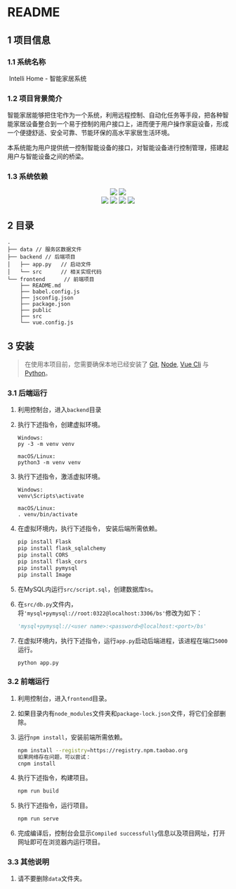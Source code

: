 # README

## 1 项目信息

### 1.1 系统名称

​		Intelli Home - 智能家居系统

### 1.2 项目背景简介

​		智能家居能够把住宅作为一个系统，利用远程控制、自动化任务等手段，把各种智能家居设备整合到一个易于控制的用户接口上，进而便于用户操作家庭设备，形成一个便捷舒适、安全可靠、节能环保的高水平家居生活环境。

​		本系统能为用户提供统一控制智能设备的接口，对智能设备进行控制管理，搭建起用户与智能设备之间的桥梁。

### 1.3 系统依赖

<p align="center">
    <img src=https://img.shields.io/badge/VueCli-5.0.0-3EAF7C?style=flat-square>
    <img src=https://img.shields.io/badge/axios-1.2.0-5A29E4?style=flat-square>
</br>
    <img src=https://img.shields.io/badge/Python-3.11.0-1E415E?style=flat-square>
    <img src=https://img.shields.io/badge/Flask-2.2.2-000000?style=flat-square>
    <img src=https://img.shields.io/badge/PyMySQL-1.0.2-006DAD?style=flat-square>
    <img src=https://img.shields.io/badge/SQLAlchemy-1.4.45-778877?style=flat-square>
</p>


## 2 目录

```
.
├── data // 服务区数据文件
├── backend // 后端项目
│   ├── app.py   // 启动文件
│   └── src      // 相关实现代码
└── frontend      // 前端项目
    ├── README.md
    ├── babel.config.js
    ├── jsconfig.json
    ├── package.json
    ├── public
    ├── src
    └── vue.config.js
```



## 3 安装

> 在使用本项目前，您需要确保本地已经安装了 [Git](https://git-scm.com/),  [Node](http://nodejs.org/),  [Vue Cli](https://cli.vuejs.org/zh/guide/) 与 [Python](https://www.python.org/)。

### 3.1 后端运行

1. 利用控制台，进入`backend`目录

2. 执行下述指令，创建虚拟环境。

   ```shell
   Windows:
   py -3 -m venv venv
   
   macOS/Linux:
   python3 -m venv venv
   ```

3. 执行下述指令，激活虚拟环境。

   ```shell
   Windows:
   venv\Scripts\activate
   
   macOS/Linux:
   . venv/bin/activate
   ```

4. 在虚拟环境内，执行下述指令， 安装后端所需依赖。

   ```sh
   pip install Flask
   pip install flask_sqlalchemy
   pip install CORS
   pip install flask_cors
   pip install pymysql
   pip install Image
   ```

5. 在MySQL内运行`src/script.sql`，创建数据库`bs`。

6. 在`src/db.py`文件内，将`'mysql+pymysql://root:0322@localhost:3306/bs'`修改为如下：

   ```python
   'mysql+pymysql://<user name>:<password>@localhost:<port>/bs'
   ```

7. 在虚拟环境内，执行下述指令，运行`app.py`启动后端进程，该进程在端口`5000`运行。

   ```shell
   python app.py
   ```


### 3.2 前端运行

1. 利用控制台，进入`frontend`目录。

2. 如果目录内有`node_modules`文件夹和`package-lock.json`文件，将它们全部删除。

3. 运行`npm install`，安装前端所需依赖。

   ```sh
   npm install --registry=https://registry.npm.taobao.org
   如果网络存在问题，可以尝试：
   cnpm install
   ```

4. 执行下述指令，构建项目。

   ```sh
   npm run build
   ```

5. 执行下述指令，运行项目。

   ```sh
   npm run serve
   ```

6. 完成编译后，控制台会显示`Compiled successfully`信息以及项目网址，打开网址即可在浏览器内运行项目。

### 3.3 其他说明

1. 请不要删除`data`文件夹。
